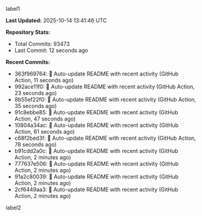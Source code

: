 
label1 
<!-- ACTIVITY_START -->
**Last Updated:** 2025-10-14 13:41:46 UTC

**Repository Stats:**
- Total Commits: 93473
- Last Commit: 12 seconds ago

**Recent Commits:**
- 363f969764: 🤖 Auto-update README with recent activity (GitHub Action, 11 seconds ago)
- 992ace11f0: 🤖 Auto-update README with recent activity (GitHub Action, 23 seconds ago)
- 8b55ef22f0: 🤖 Auto-update README with recent activity (GitHub Action, 35 seconds ago)
- 91c8ebbe85: 🤖 Auto-update README with recent activity (GitHub Action, 47 seconds ago)
- 10804a34ac: 🤖 Auto-update README with recent activity (GitHub Action, 61 seconds ago)
- c68f2bed3f: 🤖 Auto-update README with recent activity (GitHub Action, 78 seconds ago)
- b91cdd2a0c: 🤖 Auto-update README with recent activity (GitHub Action, 2 minutes ago)
- 777637e506: 🤖 Auto-update README with recent activity (GitHub Action, 2 minutes ago)
- 91a2c80039: 🤖 Auto-update README with recent activity (GitHub Action, 2 minutes ago)
- 2cf6449aa3: 🤖 Auto-update README with recent activity (GitHub Action, 2 minutes ago)
<!-- ACTIVITY_END -->

label2
